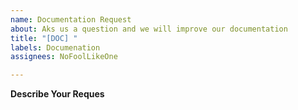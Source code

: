```yaml
---
name: Documentation Request
about: Aks us a question and we will improve our documentation
title: "[DOC] "
labels: Documenation
assignees: NoFoolLikeOne

---
```


**Describe Your Reques**
<!-- A clear and concise description of what you want to know -->
